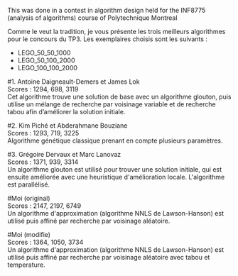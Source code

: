 This was done in a contest in algorithm design held for the INF8775 (analysis of algorithms) course of Polytechnique Montreal      



Comme le veut la tradition, je vous présente les trois meilleurs algorithmes pour le concours du TP3. Les exemplaires choisis sont les suivants :  
- LEGO_50_50_1000  
- LEGO_50_100_2000  
- LEGO_100_100_2000    


#1. Antoine Daigneault-Demers et James Lok  
Scores : 1294, 698, 3119  
Cet algorithme trouve une solution de base avec un algorithme glouton, puis utilise un mélange de recherche par voisinage variable et de recherche tabou afin d’améliorer la solution initiale.    


#2. Kim Piché et Abderahmane Bouziane  
Scores : 1293, 719, 3225  
Algorithme génétique classique prenant en compte plusieurs paramètres.    


#3. Grégoire Dervaux et Marc Lanovaz  
Scores : 1371, 939, 3314  
Un algorithme glouton est utilisé pour trouver une solution initiale, qui est ensuite améliorée avec une heuristique d'amélioration locale. L'algorithme est parallélisé.      


#Moi (original)  
Scores : 2147, 2197, 6749  
Un algorithme d'approximation (algorithme NNLS de Lawson-Hanson) est utilisé puis affiné par recherche par voisinage aléatoire.    

#Moi (modifie)  
Scores : 1364, 1050, 3734  
Un algorithme d'approximation (algorithme NNLS de Lawson-Hanson) est utilisé puis affiné par recherche par voisinage aléatoire avec tabou et temperature.  

